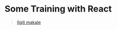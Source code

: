 # Some Training with React
> [Ilgili makale](https://www.taniarascia.com/getting-started-with-react/)